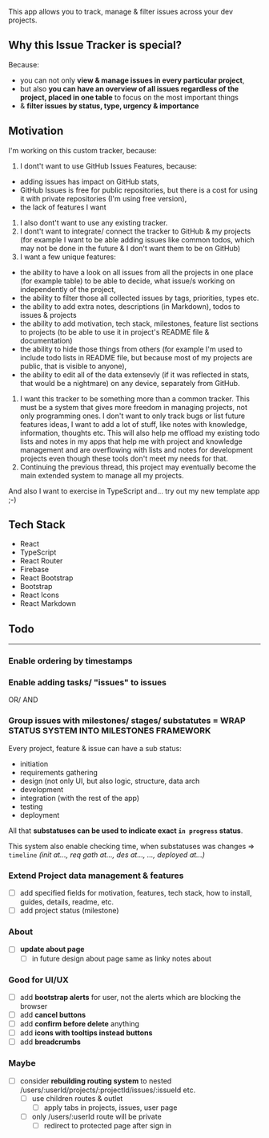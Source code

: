 This app allows you to track, manage & filter issues across your dev projects.

## Why this Issue Tracker is special?

Because:

- you can not only **view & manage issues in every particular project**,
- but also **you can have an overview of all issues regardless of the project, placed in one table** to focus on the most important things
- & **filter issues by status, type, urgency & importance**

## Motivation

I'm working on this custom tracker, because:

1. I dont't want to use GitHub Issues Features, because:
  - adding issues has impact on GitHub stats,
  - GitHub Issues is free for public repositories, but there is a cost for using it with private repositories (I'm using free version),
  - the lack of features I want
1. I also dont't want to use any existing tracker.
1. I dont't want to integrate/ connect the tracker to GitHub & my projects (for example I want to be able adding issues like common todos, which may not be done in the future & I don't want them to be on GitHub)
1. I want a few unique features:
  - the ability to have a look on all issues from all the projects in one place (for example table) to be able to decide, what issue/s working on independently of the project,
  - the ability to filter those all collected issues by tags, priorities, types etc.
  - the ability to add extra notes, descriptions (in Markdown), todos to issues & projects
  - the ability to add motivation, tech stack, milestones, feature list sections to projects (to be able to use it in project's README file & documentation)
  - the ability to hide those things from others (for example I'm used to include todo lists in README file, but because most of my projects are public, that is visible to anyone),
  - the ability to edit all of the data extensevly (if it was reflected in stats, that would be a nightmare) on any device, separately from GitHub.
1. I want this tracker to be something more than a common tracker. This must be a system that gives more freedom in managing projects, not only programming ones. I don't want to only track bugs or list future features ideas, I want to add a lot of stuff, like notes with knowledge, information, thoughts etc. This will also help me offload my existing todo lists and notes in my apps that help me with project and knowledge management and are overflowing with lists and notes for development projects even though these tools don't meet my needs for that.
1. Continuing the previous thread, this project may eventually become the main extended system to manage all my projects.

And also I want to exercise in TypeScript and... try out my new template app ;-)

## Tech Stack

- React
- TypeScript
- React Router
- Firebase
- React Bootstrap
- Bootstrap
- React Icons
- React Markdown

## Todo

---

### Enable ordering by timestamps

### Enable adding tasks/ "issues" to issues

OR/ AND

### Group issues with milestones/ stages/ substatutes = WRAP STATUS SYSTEM INTO MILESTONES FRAMEWORK

Every project, feature & issue can have a sub status:

- initiation
- requirements gathering
- design (not only UI, but also logic, structure, data arch
- development
- integration (with the rest of the app)
- testing
- deployment

All that **substatuses can be used to indicate exact `in progress` status**.

This system also enable checking time, when substatuses was changes => `timeline` *(init at..., req gath at..., des at..., ..., deployed at...)*

### Extend Project data management & features

- [ ] add specified fields for motivation, features, tech stack, how to install, guides, details, readme, etc.
- [ ] add project status (milestone)

### About

- [ ] **update about page**
  - [ ] in future design about page same as linky notes about

### Good for UI/UX

- [ ] add **bootstrap alerts** for user, not the alerts which are blocking the browser
- [ ] add **cancel buttons**
- [ ] add **confirm before delete** anything
- [ ] add **icons with tooltips instead buttons**
- [ ] add **breadcrumbs**

### Maybe

- [ ] consider **rebuilding routing system** to nested /users/:userId/projects/:projectId/issues/:issueId etc.
  - [ ] use children routes & outlet
    - [ ] apply tabs in projects, issues, user page
  - [ ] only /users/:userId route will be private
    - [ ] redirect to protected page after sign in